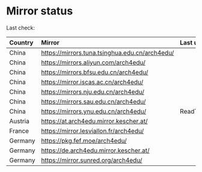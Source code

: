 <script src="./time.js"></script>
# Mirror status
Last check: <script type="text/javascript">localize(1687476036.1082852);</script>

|Country|Mirror|Last update|
|:------|:-----|:----------|
|China|https://mirrors.tuna.tsinghua.edu.cn/arch4edu/|<script type="text/javascript">localize(1687415469);</script>|
|China|https://mirrors.aliyun.com/arch4edu/|<script type="text/javascript">localize(1687415469);</script>|
|China|https://mirrors.bfsu.edu.cn/arch4edu/|<script type="text/javascript">localize(1687415469);</script>|
|China|https://mirror.iscas.ac.cn/arch4edu/|<script type="text/javascript">localize(1687458644);</script>|
|China|https://mirrors.nju.edu.cn/arch4edu/|<script type="text/javascript">localize(1687372257);</script>|
|China|https://mirrors.sau.edu.cn/arch4edu/|<script type="text/javascript">localize(1673850842);</script>|
|China|https://mirrors.ynu.edu.cn/arch4edu/|ReadTimeout|
|Austria|https://at.arch4edu.mirror.kescher.at/|<script type="text/javascript">localize(1687415469);</script>|
|France|https://mirror.lesviallon.fr/arch4edu/|<script type="text/javascript">localize(1687415469);</script>|
|Germany|https://pkg.fef.moe/arch4edu/|<script type="text/javascript">localize(1687415469);</script>|
|Germany|https://de.arch4edu.mirror.kescher.at/|<script type="text/javascript">localize(1687415469);</script>|
|Germany|https://mirror.sunred.org/arch4edu/|<script type="text/javascript">localize(1687415469);</script>|

<script src="./tablefilter/tablefilter.js"></script>
<script src="./table.js"></script>